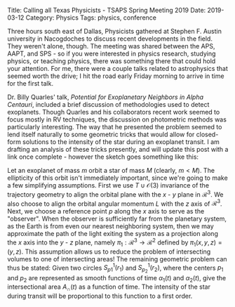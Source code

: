 Title: Calling all Texas Physicists - TSAPS Spring Meeting 2019
Date: 2019-03-12
Category: Physics
Tags: physics, conference

Three hours south east of Dallas, Physicists gathered at Stephen F. Austin university in Nacogdoches to discuss recent developments in the field. They weren't alone, though. The meeting was shared between the APS, AAPT, and SPS - so if you were interested in physics research, studying physics, or teaching physics, there was something there that could hold your attention. For me, there were a couple talks related to astrophysics that seemed worth the drive; I hit the road early Friday morning to arrive in time for the first talk. 

Dr. Billy Quarles' talk, _Potential for Exoplanetary
Neighbors in Alpha Centauri_, included a brief discussion of methodologies used to detect exoplanets. Though Quarles and his collaborators recent work seemed to focus mostly in RV techniques, the discussion on photometric methods was particularly interesting. The way that he presented the problem seemed to lend itself naturally to some geometric tricks that would allow for closed-form solutions to the intensity of the star during an exoplanet transit. I am drafting an analysis of these tricks presently, and will update this post with a link once complete - however the sketch goes something like this:

Let an exoplanet of mass $m$ orbit a star of mass $M$ (clearly, $m < M$). The ellipticity of this orbit isn't immediately important, since we're going to make a few simplifying assumptions. First we use $T \cup \mathcal{O}(3)$ invariance of the trajectory geometry to align the orbital plane with the $x$ - $y$ plane in $\mathcal{R}^3$. We also choose to align the orbital angular momentum $L$ with the $z$ axis of $\mathcal{R}^3$. Next, we choose a reference point $p$ along the $x$ axis to serve as the "observer". When the observer is sufficiently far from the planetary system, as the Earth is from even our nearest  neighboring system, then we may approximate the path of the light exiting the system as a projection along the $x$ axis into the $y$ - $z$ plane, namely $\pi_{1}: \mathcal{R}^3 \rightarrow \mathcal{R}^2$ defined by $\pi_{1}(x, y, z) = (y, z)$. This assumption allows us to reduce the problem of intersecting volumes to one of intersecting areas! The remaining geometric problem can thus be stated: Given two circles $S_{p1}^1(r_1)$ and $S_{p_2}^1(r_2)$, where the centers $p_1$ and $p_2$ are represented as smooth functions of time $\alpha_1(t)$ and $\alpha_2(t)$, give the intersectional area $A_{\cap}(t)$ as a function of time. The intensity of the star during transit will be proportional to this function to a first order.